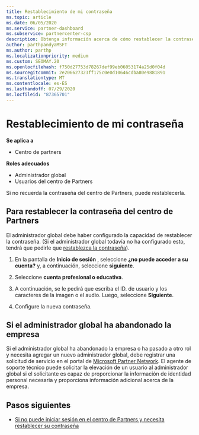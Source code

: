 ```yaml
---
title: Restablecimiento de mi contraseña
ms.topic: article
ms.date: 06/05/2020
ms.service: partner-dashboard
ms.subservice: partnercenter-csp
description: Obtenga información acerca de cómo restablecer la contraseña del centro de Partners u obtener ayuda del administrador global de su empresa. Además, obtenga información sobre cómo agregar un nuevo administrador global del centro de Partners.
author: parthpandyaMSFT
ms.author: parthp
ms.localizationpriority: medium
ms.custom: SEOMAY.20
ms.openlocfilehash: f750d27753d78267def99eb06053174a25d0f04d
ms.sourcegitcommit: 2e206627323ff175c0e0d10646cdba80e9881891
ms.translationtype: MT
ms.contentlocale: es-ES
ms.lasthandoff: 07/29/2020
ms.locfileid: "87365701"
---
```

# <a name="reset-my-password"></a>Restablecimiento de mi contraseña

**Se aplica a**

- Centro de partners
 
**Roles adecuados**

- Administrador global
- Usuarios del centro de Partners


Si no recuerda la contraseña del centro de Partners, puede restablecerla.

## <a name="to-reset-your-partner-center-password"></a>Para restablecer la contraseña del centro de Partners

El administrador global debe haber configurado la capacidad de restablecer la contraseña. (Si el administrador global todavía no ha configurado esto, tendrá que pedirle que [restablezca la contraseña](reset-a-user-password.md)).

1. En la pantalla de **Inicio de sesión** , seleccione **¿no puede acceder a su cuenta?** y, a continuación, seleccione **siguiente**.

2. Seleccione **cuenta profesional o educativa**.

3. A continuación, se le pedirá que escriba el ID. de usuario y los caracteres de la imagen o el audio. Luego, seleccione **Siguiente**.

4. Configure la nueva contraseña.

## <a name="if-your-global-admin-has-left-the-company"></a>Si el administrador global ha abandonado la empresa

Si el administrador global ha abandonado la empresa o ha pasado a otro rol y necesita agregar un nuevo administrador global, debe registrar una solicitud de servicio en el portal de [Microsoft Partner Network](https://partner.microsoft.com/commercial#/). El agente de soporte técnico puede solicitar la elevación de un usuario al administrador global si el solicitante es capaz de proporcionar la información de identidad personal necesaria y proporciona información adicional acerca de la empresa.

## <a name="next-steps"></a>Pasos siguientes

- [Si no puede iniciar sesión en el centro de Partners y necesita restablecer su contraseña](unable-to-sign-in.md)
